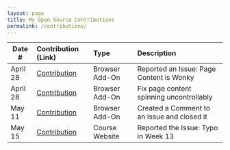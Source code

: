 ```yaml
---
layout: page
title: My Open Source Contributions
permalink: /contributions/
---
```


<!--
Type of the contribution should be "Wikipedia edit", "OpenStreet Map feature", "Documentation", "Course website", "Blog",
"Browser Add-on", etc.

The description should include a brief summary of what you did.

The link should bring us to a public page that shows your contribution. 

Replace the first row with your own contribution. 

-->

| Date #       | Contribution (Link)  | Type  | Description |
|---|:---|:---|:---|
| April 28 | [Contribution](https://github.com/ossd-sp22/slap-a-fetti/issues/7)  | Browser Add-On  | Reported an Issue: Page Content is Wonky |
| April 28 | [Contribution](https://github.com/ossd-sp22/slap-a-fetti/pull/8)  | Browser Add-On  | Fix page content spinning uncontrollably |
| May 11 | [Contribution](https://github.com/ossd-sp22/slap-a-fetti/issues/7#issuecomment-1124448422)  | Browser Add-On  | Created a Comment to an Issue and closed it |
| May 15 | [Contribution](https://github.com/joannakl/ossd/issues/33)  | Course Website  | Reported the Issue: Typo in Week 13 |